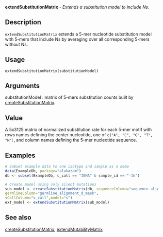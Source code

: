 **extendSubstitutionMatrix** - *Extends a substitution model to include Ns.*

Description
--------------------

`extendSubstitutionMatrix` extends a 5-mer nucleotide substitution model 
with 5-mers that include Ns by averaging over all corresponding 5-mers without Ns.


Usage
--------------------
```
extendSubstitutionMatrix(substitutionModel)
```

Arguments
-------------------

substitutionModel
:   matrix of 5-mers substitution counts built by 
[createSubstitutionMatrix](createSubstitutionMatrix.md).




Value
-------------------

A 5x3125 matrix of normalized substitution rate for each 5-mer motif with 
rows names defining the center nucleotide, one of `c("A", "C", "G", "T", "N")`, 
and column names defining the 5-mer nucleotide sequence.



Examples
-------------------

```R
# Subset example data to one isotype and sample as a demo
data(ExampleDb, package="alakazam")
db <- subset(ExampleDb, c_call == "IGHA" & sample_id == "-1h")

# Create model using only silent mutations
sub_model <- createSubstitutionMatrix(db, sequenceColumn="sequence_alignment",
germlineColumn="germline_alignment_d_mask",
vCallColumn="v_call",model="s")
ext_model <- extendSubstitutionMatrix(sub_model)
```



See also
-------------------

[createSubstitutionMatrix](createSubstitutionMatrix.md), [extendMutabilityMatrix](extendMutabilityMatrix.md)






